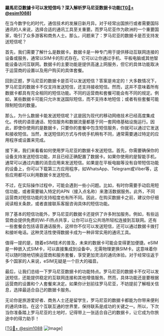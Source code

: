 **羅馬尼亞數據卡可以发短信吗？深入解析罗马尼亚数据卡功能[[TG💪+ @esim1088](https://t.me/s/esim1088)]**

在当今数字化的时代，通信技术的发展日新月异。对于经常出国旅行或者需要国际通讯的人来说，选择合适的通讯工具至关重要。而罗马尼亚作为欧洲的一个重要国家，吸引了众多游客和商务人士。那么，问题来了：罗马尼亚的数据卡是否支持发送短信呢？

首先，我们需要了解什么是数据卡。数据卡是一种专门用于提供移动互联网连接的设备或服务，通常以SIM卡的形式存在。它可以让你通过手机、平板电脑或其他智能设备访问互联网。数据卡的主要功能是提供高速上网服务，但它的具体功能取决于运营商的设置以及用户购买的具体套餐。

回到正题，罗马尼亚的数据卡是否可以发送短信？答案是肯定的！大多数情况下，罗马尼亚的数据卡不仅支持发送短信，还支持接收短信。然而，这并不意味着所有数据卡都具有完全相同的短信功能。不同的运营商和套餐可能会有不同的规定。例如，某些数据卡可能只允许发送国际短信，而不支持本地短信；或者有些套餐可能限制短信的数量。

那么，为什么数据卡能发送短信呢？这是因为现代的移动网络技术已经高度集成化。传统的语音通话、短信服务和数据流量都基于同一套网络基础设施运行。因此，即使你使用的是数据卡，只要你的套餐中包含短信服务，你就可以通过它发送和接收短信。当然，发送短信的方式与传统手机稍有不同，通常需要通过特定的应用程序或设置来完成。

接下来，我们来看看如何使用罗马尼亚的数据卡发送短信。首先，你需要确保你的设备支持发送短信功能，并且已经正确配置了数据卡。如果你使用的是智能手机，通常可以通过内置的消息应用来发送短信。如果是在平板电脑等没有自带短信功能的设备上，你可以下载第三方应用程序，如WhatsApp、Telegram或Viber等，这些应用都可以利用数据卡发送短信。

不过，在实际操作过程中，可能会遇到一些小问题。比如，有时你需要手动启用短信功能，或者需要输入特定的APN（接入点名称）来激活数据服务。此外，不同运营商对短信功能的支持程度也有所不同。因此，在购买数据卡之前，建议你仔细阅读相关条款，或者直接联系客服咨询具体的短信功能。

除了基本的短信功能外，罗马尼亚的数据卡还提供了许多附加服务。例如，有些运营商会提供免费的Wi-Fi热点共享，让你可以在公共场所轻松连接到互联网。还有一些套餐会包括语音通话服务，这样你不仅可以发送短信，还可以通过数据卡拨打和接听电话。这种灵活性使得数据卡成为一种非常实用的通讯工具。

值得一提的是，随着eSIM技术的普及，未来的数据卡可能会变得更加便捷。eSIM是一种嵌入式SIM卡，可以直接集成到设备中，无需物理更换SIM卡。这意味着你可以随时随地切换运营商和服务套餐，享受更加灵活的通讯体验。对于经常往返于多个国家的人来说，eSIM无疑是一个巨大的福音。

最后，让我们总结一下罗马尼亚数据卡的功能特点。罗马尼亚的数据卡不仅可以发送短信，还能提供稳定的互联网连接和其他增值服务。然而，具体功能还是要根据运营商的设置和个人套餐来决定。如果你计划前往罗马尼亚，不妨提前了解相关信息，选择最适合自己的数据卡服务。

无论你是旅游爱好者、商务人士还是留学生，罗马尼亚的数据卡都能为你带来便利的通讯体验。在这个互联互通的世界里，保持联系是成功的关键之一。所以，下次当你准备踏上罗马尼亚的土地时，记得带上一张适合自己的数据卡，让它成为你旅途中的得力助手！

[[TG💪+ @esim1088](https://t.me/s/esim1088) ![Image](https://i.postimg.cc/4NQfJmqS/Snipaste-2025-05-13-00-14-12.png)]